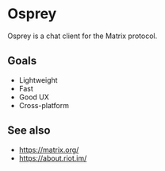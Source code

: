 # Osprey

Osprey is a chat client for the Matrix protocol.

## Goals

* Lightweight
* Fast
* Good UX
* Cross-platform

## See also

* https://matrix.org/
* https://about.riot.im/

